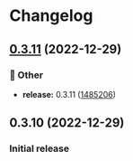 # Changelog

## [0.3.11](https://github.com/Fred-Vatin/never-be-lost/compare/v0.3.10...v0.3.11) (2022-12-29)


### 🧰 Other

* **release:** 0.3.11 ([1485206](https://github.com/Fred-Vatin/never-be-lost/commit/1485206449958ddf986159d3286bbe7ce2326392))

## 0.3.10 (2022-12-29)


### Initial release
